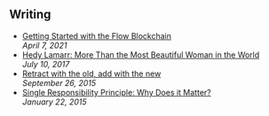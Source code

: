 ## Writing

- [Getting Started with the Flow Blockchain](https://medium.com/redsquirrel-tech/getting-started-with-the-flow-blockchain-31bfab956a96)
  <br>
  _April 7, 2021_
- [Hedy Lamarr: More Than the Most Beautiful Woman in the World](https://8thlight.com/insights/hedy-lamarr-more-than-the-most-beautiful-woman-in-the-world)
  <br>
  _July 10, 2017_
- [Retract with the old, add with the new](https://8thlight.com/insights/retract-with-the-old-add-with-the-new)
  <br>
  _September 26, 2015_
- [Single Responsibility Principle: Why Does it Matter?](https://8thlight.com/insights/single-responsibility-principle-why-does-it-matter)
  <br>
  _January 22, 2015_
